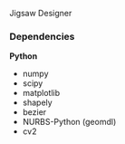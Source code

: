 Jigsaw Designer

### Dependencies
**Python**
- numpy
- scipy
- matplotlib
- shapely
- bezier
- NURBS-Python (geomdl) 
- cv2